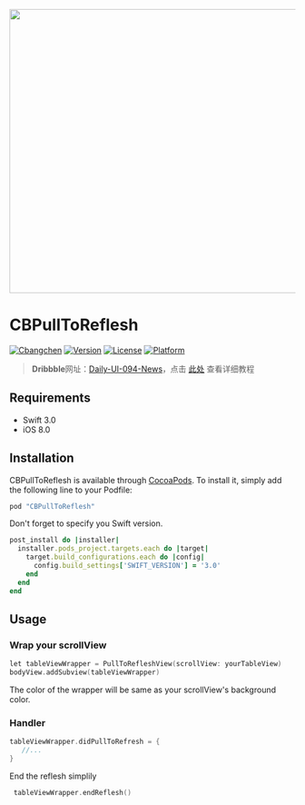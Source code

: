 <p align="center">  <img src="https://d13yacurqjgara.cloudfront.net/users/141880/screenshots/2542648/dailyui-094.gif" width="700" height="500"/>
</p>

# CBPullToReflesh

[![Cbangchen](https://img.shields.io/badge/cbangchen-iOS-yellow.svg)](http://cbangchen.com) 
[![Version](https://img.shields.io/cocoapods/v/CBPullToReflesh.svg?style=flat)](http://cocoapods.org/pods/CBPullToReflesh) 
[![License](https://img.shields.io/cocoapods/l/CBPullToReflesh.svg?style=flat)](http://cocoapods.org/pods/CBPullToReflesh) 
[![Platform](https://img.shields.io/cocoapods/p/CBPullToReflesh.svg?style=flat)](http://cocoapods.org/pods/CBPullToReflesh) 

> **Dribbble**网址：[Daily-UI-094-News](https://dribbble.com/shots/2542648-Daily-UI-094-News)，点击 [此处](https://github.com/cbangchen/CBPullToReflesh/wiki) 查看详细教程

## Requirements 

- Swift 3.0
- iOS 8.0

## Installation 

CBPullToReflesh is available through [CocoaPods](http://cocoapods.org). To install
it, simply add the following line to your Podfile:

```ruby
pod "CBPullToReflesh"
``` 

Don't forget to specify you Swift version. 

```ruby
post_install do |installer|
  installer.pods_project.targets.each do |target|
    target.build_configurations.each do |config|
      config.build_settings['SWIFT_VERSION'] = '3.0'
    end
  end
end
``` 

## Usage

### Wrap your scrollView

``` Objective-C
let tableViewWrapper = PullToRefleshView(scrollView: yourTableView)
bodyView.addSubview(tableViewWrapper)
```

The color of the wrapper will be same as your scrollView's background color.


### Handler

``` Objective-C
tableViewWrapper.didPullToRefresh = {
   //...
}

```

End the reflesh simplily 

```Objective-C
 tableViewWrapper.endReflesh()
```


